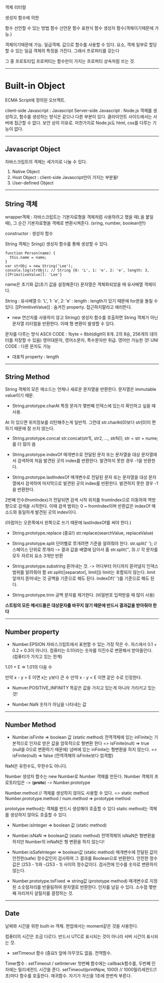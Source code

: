객체 리터럴

생성자 함수에 의한

함수 선언할 수 있는 방법
함수 선언문
함수 표현식
함수 생성자 함수(객체이기때문에 가능.)

객체이기때문에 가능. 일급객체. 값으로 함수를 사용할 수 있다. 요소, 객체 일부로 할당할 수 있는 일급 객체의 특징을 가진다. 그래서 프로퍼티를 갖는다

그 중 프로토타입 프로퍼티는 함수만이 가지는 프로퍼티
상속처럼 쓰는 것. 

---
# Built-in Object

ECMA Script에 정의된 오브젝트.

client-side Javascript : Javascript
Server-side Javascript : Node.js
객체를 생성하고, 함수를 생성하는 방식은 같으나 다른 부분이 있다. 클라이언트 사이드에서는 서버에 접근할 수 없다. 보안 상의 이유로. 마찬가지로 Node.js도 html, css를 다루는 기능이 없다.

---
## Javascript Object

자바스크립트의 객체는 세가지로 나눌 수 있다.

1. Native Object
2. Host Object : client-side Javascript만이 가지는 부분들! 
3. User-defined Object

---
## String 객체

wrapper객체 : 자바스크립트는 기본자료형을 객체처럼 사용하려고 했을 때(.을 붙일 때), 그 순간 기본자료형을 객체로 변환시켜준다. (sring, number, boolean만!)

constructor : 생성자 함수

String 객체는 Sring() 생성자 함수를 통해 생성할 수 있다.

```
function Person(name) {
  this.name = name;
}
var strObj = new String('Lee');
console.log(strObj); // String {0: 'L', 1: 'e', 2: 'e', length: 3, [[PrimitiveValue]]: 'Lee'}
```
name은 초기화 값(초기 값을 설정해준다)
문자열은 객체화되었을 때 유사배열 객체이다. 

String : 유사배열
0: 'L', 1: 'e', 2: 'e' : 
length : length가 있기 때문에 for문을 돌릴 수 있다.
[[PrimitiveValue]] : 숨겨진 property. 접근하지말라고 에러뜬다.

- new 연산자를 사용하지 않고 String() 생성자 함수를 호출하면 String 객체가 아닌 문자열 리터럴을 반환한다. 이때 형 변환이 발생할 수 있다.

문자를 다루는 방식
ASCII CODE : 1byte = 8bit(digit이 8개. 2의 8승, 256개의 데이터를 저장할 수 있음)
영어대문자, 영어소문자, 특수문자만 취급. 영어만 가능한 것!
UNI CODE : 다른 문자도 가능

- 대표적 property : length

----
## String Method 

String 객체의 모든 메소드는 언제나 새로운 문자열을 반환한다. 문자열은 immutable value이기 때문.

- String.prototype.charAt
특정 문자가 몇번째 인덱스에 있는지 확인하고 싶을 때 사용.

At 이 있으면 위치정보를 리턴해주는게 일반적. 
그런데 str.charAt(0)보다 str[0]이 편하기 때문에 잘 쓰지 않는다.

- String.prototype.concat
str.concat(str1[, str2, ..., strN]);
str = str + nume;를 더 많이 씀

- String.prototype.indexOf
매개변수로 전달된 문자 또는 문자열을 대상 문자열에서 검색하여 처음 발견된 곳의 index를 반환한다. 발견하지 못한 경우 -1을 반환한다.

- String.prototype.lastIndexOf
매개변수로 전달된 문자 또는 문자열을 대상 문자열에서 검색하여 마지막으로 발견된 곳의 index를 반환한다. 발견하지 못한 경우 -1을 반환한다.

2번째 인수(fromIndex)가 전달되면 검색 시작 위치를 fromIndex으로 이동하여 역방향으로 검색을 시작한다. 이때 검색 범위는 0 ~ fromIndex이며 반환값은 indexOf 메소드와 동일하게 발견된 곳의 index이다.

(아랍어는 오른쪽에서 왼쪽으로 쓰기 때문에 lastIndexOf를 써야 한다.)

- String.prototype.replace (중요!)
str.replace(searchValue, replaceValue)

- String.prototype.split
단어별로 쪼개려면 기준을 알려줘야 한다. 
str.split(' '); // 스페이스 단위로 쪼개라 -> 결과 값을 배열에 담아서 줌
str.split('', 3) // 각 문자를 모두 자르되 요소 3개만 반환

- String.prototype.substring
뜯어내는 것. -> 어디부터 어디까지 뜯어낼지 인덱스 범위를 알려줘야 함
str.split([separator[, limit]])
limit는 포함되지 않는다. limit 앞까지 뜯어내는 것
공백을 기준으로 해도 된다. indexOf(' ')를 기준으로 해도 된다.

- String.prototype.trim
공백 문자를 제거한다. (비밀번호 입력받을 때 많이 사용)

**스트링의 모든 메서드들은 대상문자를 바꾸지 않기 때문에 반드시 결과값을 받아줘야 한다**

---
## Number property

- Number.EPSION
자바스크립트에서 표현할 수 있는 가장 작은 수.
자스에서 0.1 + 0.2 = 0.3이 아니다. 
컴퓨터는 0.1이라는 숫자를 이진수로 변환해서 받아들인다. (컴퓨터가 가지고 있는 한계)

1.01 + E => 1.01의 다음 수

만약 x - y > E 이면 x는 y보다 큰 수
만약 x - y < E 이면 같은 수로 인정한다.

- Numver.POSITIVE_INFINITY
똑같은 값을 가지고 있는게 아니라 가리키고 있는 것!

- Number.NaN
숫자가 아님을 나타내는 값

---
## Number Method

- Number.isFinite => boolean 값 (static method)
전역객체에 있는 inFinite는 기본적으로 인자로 받은 값을 암묵적으로 형변환 한다
 => isFinite(null) => true (null을 0으로 변환하기 때문에)
넘버에 있는 inFinite는 형변환을 하지 않는다.
 => isFinite(null) => false (전역객채의 isFinite보다 엄격함)

NaN은 유한수도, 무한수도 아니다.

Number 생성자 함수는 new Number로 Number 객체를 만든다.
Number 객체의 프로토타입은 -> (__proto__) -> Number.prototype

Number.method // 객체를 생성하지 않아도 사용할 수 있다. => static method
Number.prototype.method / num.method => prototype method

prototype method는 객체를 반드시 생성해야 호출할 수 있다
static method는 객체를 생성하지 않아도 호출할 수 있다.


- Number.isInteger => boolean 값 (static method)


- Number.isNaN => boolean값 (static method)
전역객체의 isNaN은 형변환을 하지만
Number의 inNaN은 형 변환을 하지 않는다!


- Number.isSafeInteger => boolean값 (static method)
매개변수에 전달된 값이 안전한(safe) 정수값인지 검사하여 그 결과를 Boolean으로 반환한다. 안전한 정수값은 (253 - 1)와 -(253 - 1) 사이의 정수값이다. 검사전에 인수를 숫자로 변환하지 않는다.


- Number.prototype.toFixed => string값 (prototype method)
매개변수로 지정된 소숫점자리를 반올림하여 문자열로 반환한다.
인자를 남길 수 있다. 소수점 몇번째 자리까지 살릴지를 결정하는 것.

---
## Date 

날짜와 시간을 위한 built-in 객체. 현업에서는 moment같은 것을 사용한다. 

컴퓨터의 시간은 조금 다르다. 반드시 UTC로 표시되는 것이 아니라 서버 시간이 표시되는 것. 

- setTimeout 함수 (중요!)
앞에 아무것도 없음. 전역함수. 

Timer함수 : setTimeout / setInterver
첫번째 함수에는 callback함수를, 두번째 인자에는 밀리세컨드 시간을 준다.
setTimeout(printNpw, 1000) // 1000밀리세컨드(1초)마다 함수를 호출한다.
재귀함수. 자기가 자신을 1초에 한번씩 부른다.